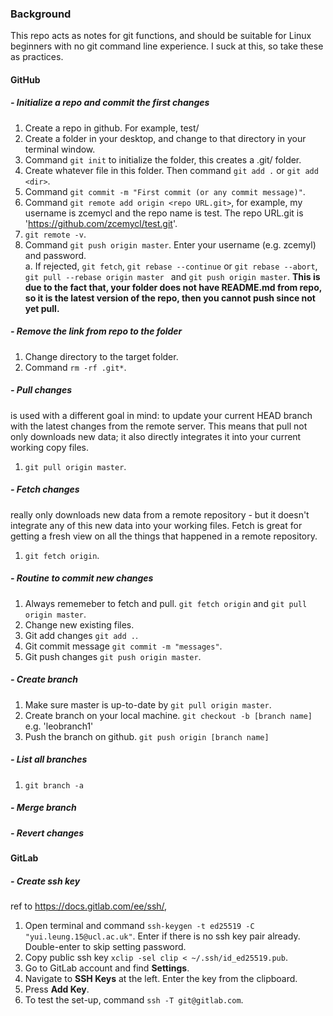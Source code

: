 ### Background
This repo acts as notes for git functions, and should be suitable for Linux beginners with no git command line experience. I suck at this, so take these as practices.

#### GitHub
##### - Initialize a repo and commit the first changes 
1. Create a repo in github. For example, test/
2. Create a folder in your desktop, and change to that directory in your terminal window.
3. Command `git init` to initialize the folder, this creates a .git/ folder.
4. Create whatever file in this folder. Then command `git add .` or `git add <dir>`. 
5. Command `git commit -m "First commit (or any commit message)"`.
6. Command `git remote add origin <repo URL.git>`, for example, my username is zcemycl and the repo name is test. The repo URL.git is 'https://github.com/zcemycl/test.git'.
7. `git remote -v`.
8. Command `git push origin master`. Enter your username (e.g. zcemyl) and password. \
a. If rejected, `git fetch`, `git rebase --continue` or `git rebase --abort`, `git pull --rebase origin master ` and `git push origin master`. **This is due to the fact that, your folder does not have README.md from repo, so it is the latest version of the repo, then you cannot push since not yet pull.**

##### - Remove the link from repo to the folder
1. Change directory to the target folder. 
2. Command `rm -rf .git*`.

##### - Pull changes
is used with a different goal in mind: to update your current HEAD branch with the latest changes from the remote server. This means that pull not only downloads new data; it also directly integrates it into your current working copy files. 
1. `git pull origin master`.

##### - Fetch changes
really only downloads new data from a remote repository - but it doesn't integrate any of this new data into your working files. Fetch is great for getting a fresh view on all the things that happened in a remote repository.
1. `git fetch origin`.

##### - Routine to commit new changes
1. Always rememeber to fetch and pull. `git fetch origin` and `git pull origin master`.
2. Change new existing files.
3. Git add changes `git add .`. 
4. Git commit message `git commit -m "messages"`. 
5. Git push changes `git push origin master`.

##### - Create branch
1. Make sure master is up-to-date by `git pull origin master`.
2. Create branch on your local machine. `git checkout -b [branch name]` e.g. 'leobranch1'
3. Push the branch on github. `git push origin [branch name]`

##### - List all branches
1. `git branch -a`


##### - Merge branch

##### - Revert changes


#### GitLab
##### - Create ssh key
ref to https://docs.gitlab.com/ee/ssh/, 
1. Open terminal and command `ssh-keygen -t ed25519 -C "yui.leung.15@ucl.ac.uk"`. Enter if there is no ssh key pair already. Double-enter to skip setting password. 
2. Copy public ssh key `xclip -sel clip < ~/.ssh/id_ed25519.pub`.
3. Go to GitLab account and find **Settings**. 
4. Navigate to **SSH Keys** at the left. Enter the key from the clipboard. 
5. Press **Add Key**.
6. To test the set-up, command `ssh -T git@gitlab.com`.
